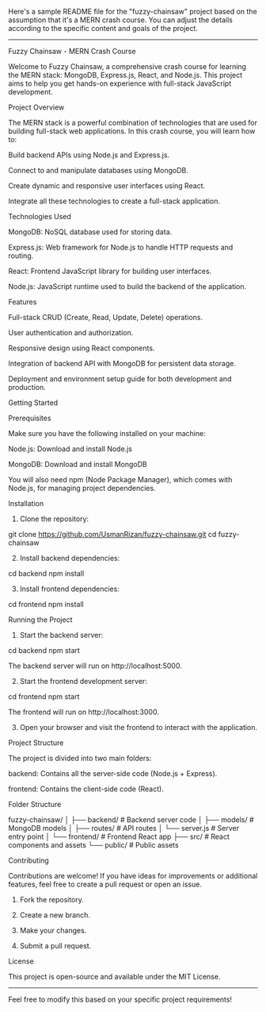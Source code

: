 Here's a sample README file for the "fuzzy-chainsaw" project based on the assumption that it's a MERN crash course. You can adjust the details according to the specific content and goals of the project.


---

Fuzzy Chainsaw - MERN Crash Course

Welcome to Fuzzy Chainsaw, a comprehensive crash course for learning the MERN stack: MongoDB, Express.js, React, and Node.js. This project aims to help you get hands-on experience with full-stack JavaScript development.

Project Overview

The MERN stack is a powerful combination of technologies that are used for building full-stack web applications. In this crash course, you will learn how to:

Build backend APIs using Node.js and Express.js.

Connect to and manipulate databases using MongoDB.

Create dynamic and responsive user interfaces using React.

Integrate all these technologies to create a full-stack application.


Technologies Used

MongoDB: NoSQL database used for storing data.

Express.js: Web framework for Node.js to handle HTTP requests and routing.

React: Frontend JavaScript library for building user interfaces.

Node.js: JavaScript runtime used to build the backend of the application.


Features

Full-stack CRUD (Create, Read, Update, Delete) operations.

User authentication and authorization.

Responsive design using React components.

Integration of backend API with MongoDB for persistent data storage.

Deployment and environment setup guide for both development and production.


Getting Started

Prerequisites

Make sure you have the following installed on your machine:

Node.js: Download and install Node.js

MongoDB: Download and install MongoDB


You will also need npm (Node Package Manager), which comes with Node.js, for managing project dependencies.

Installation

1. Clone the repository:

git clone https://github.com/UsmanRizan/fuzzy-chainsaw.git
cd fuzzy-chainsaw


2. Install backend dependencies:

cd backend
npm install


3. Install frontend dependencies:

cd frontend
npm install



Running the Project

1. Start the backend server:

cd backend
npm start

The backend server will run on http://localhost:5000.


2. Start the frontend development server:

cd frontend
npm start

The frontend will run on http://localhost:3000.


3. Open your browser and visit the frontend to interact with the application.



Project Structure

The project is divided into two main folders:

backend: Contains all the server-side code (Node.js + Express).

frontend: Contains the client-side code (React).


Folder Structure

fuzzy-chainsaw/
│
├── backend/         # Backend server code
│   ├── models/      # MongoDB models
│   ├── routes/      # API routes
│   └── server.js    # Server entry point
│
└── frontend/        # Frontend React app
    ├── src/         # React components and assets
    └── public/      # Public assets

Contributing

Contributions are welcome! If you have ideas for improvements or additional features, feel free to create a pull request or open an issue.

1. Fork the repository.


2. Create a new branch.


3. Make your changes.


4. Submit a pull request.



License

This project is open-source and available under the MIT License.


---

Feel free to modify this based on your specific project requirements!

